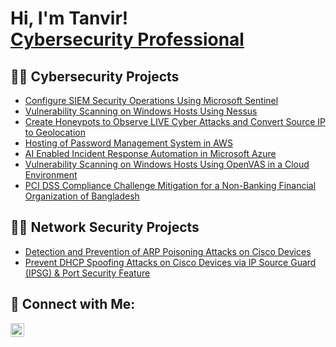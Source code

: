 <h1>Hi, I'm Tanvir! <br/><a href="https://github.com/tanvir2220">Cybersecurity Professional</a> </h1>

<h2>👨‍💻 Cybersecurity Projects</h2>

  - [Configure SIEM Security Operations Using Microsoft Sentinel](https://github.com/tanvir2220/Configure-SIEM-Security-Operations-Using-Microsoft-Sentinel)
  - [Vulnerability Scanning on Windows Hosts Using Nessus](https://github.com/tanvir2220/Vulnerability-Scanning-on-Windows-Hosts-Using-Nessus)
  - [Create Honeypots to Observe LIVE Cyber Attacks and Convert Source IP to Geolocation](https://github.com/tanvir2220/Create-Honeypots-to-Observe-LIVE-Cyber-Attacks-and-Convert-Source-IP-to-Geolocation)
  - [Hosting of Password Management System in AWS](https://github.com/tanvir2220/Hosting-of-Password-Management-System-in-AWS)
  - [AI Enabled Incident Response Automation in Microsoft Azure ](https://github.com/tanvir2220/AI-Enabled-Incident-Response-Automation-in-Microsoft-Azure-)
  - [Vulnerability Scanning on Windows Hosts Using OpenVAS in a Cloud Environment](https://github.com/tanvir2220/Vulnerability-Scanning-on-Windows-Hosts-Using-OpenVAS-in-a-Cloud-Environment/tree/main)
  - [PCI DSS Compliance Challenge Mitigation for a Non-Banking Financial Organization of Bangladesh](https://github.com/tanvir2220/PCI-DSS-Compliance-Challenge-Mitigation-for-a-Non-Banking-Financial-Organization-of-Bangladesh/tree/main)

<h2>👨‍💻 Network Security Projects</h2>

- [Detection and Prevention of ARP Poisoning Attacks on Cisco Devices](https://github.com/tanvir2220/Detection-and-Prevention-of-ARP-Poisoning-Attacks-in-Cisco-Devices)
- [Prevent DHCP Spoofing Attacks on Cisco Devices via IP Source Guard (IPSG) & Port Security Feature](https://github.com/tanvir2220/Prevent-DHCP-Spoofing-Attacks-on-Cisco-Devices-via-IP-Source-Guard-IPSG-Port-Security-Feature/tree/main)
<h2> 🤳 Connect with Me:</h2>

[<img align="left" alt="Tanvir Khasru Adnan | LinkedIn" width="22px" src="https://cdn.jsdelivr.net/npm/simple-icons@v3/icons/linkedin.svg" />][linkedin]


[linkedin]: https://www.linkedin.com/in/tanvir-khasru-adnan/

<!--

Here are some ideas to get you started:

- 🔭 I’m currently working on ...
- 🌱 I’m currently learning ...
- 👯 I’m looking to collaborate on ...
- 🤔 I’m looking for help with ...
- 💬 Ask me about ...
- 📫 How to reach me: ...
- 😄 Pronouns: ...
- ⚡ Fun fact: ...
-->
